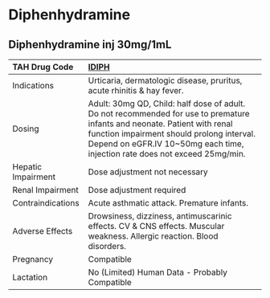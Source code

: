 # Diphenhydramine

## Diphenhydramine inj 30mg/1mL

| TAH Drug Code      | [IDIPH](https://www.tahsda.org.tw/drugs/hissearch.php?drug_code=IDIPH)                                                                                                                                                                                |
|:-------------------|:------------------------------------------------------------------------------------------------------------------------------------------------------------------------------------------------------------------------------------------------------|
| Indications        | Urticaria, dermatologic disease, pruritus, acute rhinitis & hay fever.                                                                                                                                                                                |
| Dosing             | Adult: 30mg QD, Child: half dose of adult. Do not recommended for use to premature infants and neonate. Patient with renal function impairment should prolong interval. Depend on eGFR.IV 10~50mg each time, injection rate does not exceed 25mg/min. |
| Hepatic Impairment | Dose adjustment not necessary                                                                                                                                                                                                                         |
| Renal Impairment   | Dose adjustment required                                                                                                                                                                                                                              |
| Contraindications  | Acute asthmatic attack. Premature infants.                                                                                                                                                                                                            |
| Adverse Effects    | Drowsiness, dizziness, antimuscarinic effects. CV & CNS effects. Muscular weakness. Allergic reaction. Blood disorders.                                                                                                                               |
| Pregnancy          | Compatible                                                                                                                                                                                                                                            |
| Lactation          | No (Limited) Human Data - Probably Compatible                                                                                                                                                                                                         |

